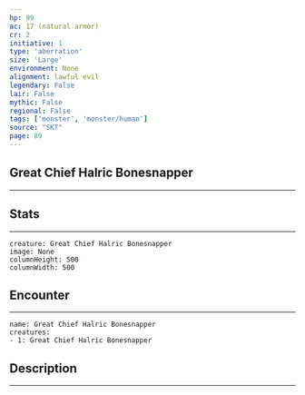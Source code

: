 ```yaml
---
hp: 99
ac: 17 (natural armor)
cr: 2
initiative: 1
type: 'aberration'    
size: 'Large'
environment: None
alignment: lawful evil
legendary: False
lair: False
mythic: False
regional: False
tags: ['monster', 'monster/human']
source: "SKT"
page: 89
---
```


## Great Chief Halric Bonesnapper
---



## Stats
---

```statblock
creature: Great Chief Halric Bonesnapper
image: None
columnHeight: 500
columnWidth: 500
```

## Encounter
---

```encounter-table
name: Great Chief Halric Bonesnapper
creatures:
- 1: Great Chief Halric Bonesnapper
```

## Description
---




